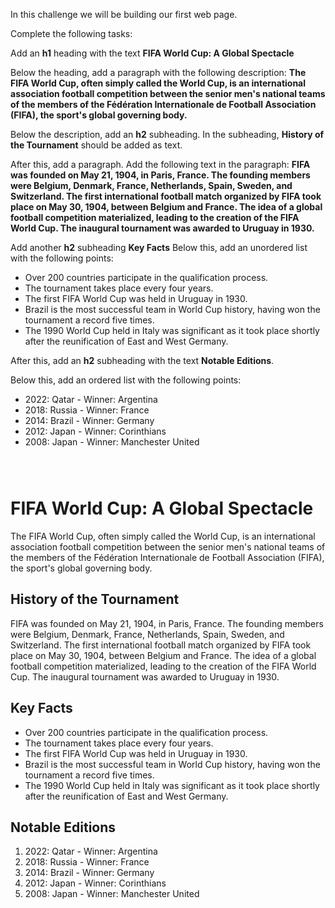 In this challenge we will be building
our first web page.

Complete the following tasks:

Add an **h1** heading with the text
**FIFA World Cup: A Global Spectacle**

Below the heading, add a paragraph
with the following description:
**The FIFA World Cup, often simply called the World Cup,
is an international association football competition
between the senior men's national teams of the members
of the Fédération Internationale de Football
Association (FIFA), the sport's global governing body.**

Below the description, add an
**h2** subheading. In the subheading,
**History of the Tournament** should
be added as text.

After this, add a paragraph.
Add the following text in the paragraph: **FIFA was founded on May 21, 1904, in Paris, France. The founding members were Belgium, Denmark, France, Netherlands, Spain, Sweden, and Switzerland. The first international football match organized by FIFA took place on May 30, 1904, between Belgium and France. The idea of a global football competition materialized, leading to the creation of the FIFA World Cup. The inaugural tournament was awarded to Uruguay in 1930.**

Add another **h2** subheading **Key Facts**
Below this, add an unordered list with
the following points:

- Over 200 countries participate in the qualification process.
- The tournament takes place every four years.
- The first FIFA World Cup was held in Uruguay in 1930.
- Brazil is the most successful team in World Cup history, having won the tournament a record five times.
- The 1990 World Cup held in Italy was significant as it took place shortly after the reunification of East and West Germany.

After this, add an **h2** subheading
with the text **Notable Editions**.

Below this, add an ordered list with
the following points:

- 2022: Qatar - Winner: Argentina
- 2018: Russia - Winner: France
- 2014: Brazil - Winner: Germany
- 2012: Japan - Winner: Corinthians
- 2008: Japan - Winner: Manchester United

<codeblock language="html" type="exercise" testMode="fixedInput" showSolution="false">
<code>
<!-- Write code below this line -->
</code>
<solution>
<!-- Write code below this line -->

<h1>FIFA World Cup: A Global Spectacle</h1>

<p>
  The FIFA World Cup, often simply called the World Cup, is an international association football competition between
  the senior men's national teams of the members of the Fédération Internationale de Football Association (FIFA), the
  sport's global governing body.
</p>

<h2>History of the Tournament</h2>

<p>
  FIFA was founded on May 21, 1904, in Paris, France. The founding members were Belgium, Denmark, France, Netherlands,
  Spain, Sweden, and Switzerland. The first international football match organized by FIFA took place on May 30, 1904,
  between Belgium and France. The idea of a global football competition materialized, leading to the creation of the
  FIFA World Cup. The inaugural tournament was awarded to Uruguay in 1930.
</p>

<h2>Key Facts</h2>

<ul>
  <li>Over 200 countries participate in the qualification process.</li>
  <li>The tournament takes place every four years.</li>
  <li>The first FIFA World Cup was held in Uruguay in 1930.</li>
  <li>Brazil is the most successful team in World Cup history, having won the tournament a record five times.</li>
  <li>The 1990 World Cup held in Italy was significant as it took place shortly after the reunification of East and West
    Germany.</li>
</ul>

<h2>Notable Editions</h2>

<ol>
  <li>2022: Qatar - Winner: Argentina</li>
  <li>2018: Russia - Winner: France</li>
  <li>2014: Brazil - Winner: Germany</li>
  <li>2012: Japan - Winner: Corinthians</li>
  <li>2008: Japan - Winner: Manchester United</li>
</ol>
</solution>
</codeblock>
